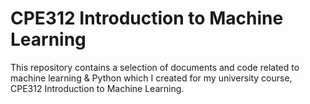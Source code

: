 # CPE312 Introduction to Machine Learning
This repository contains a selection of documents and code related to machine learning & Python which I created for my university course, CPE312 Introduction to Machine Learning.
 
